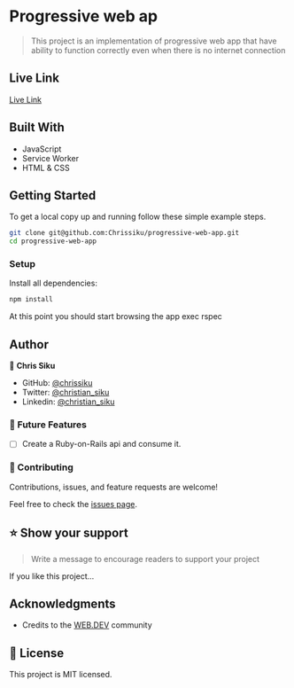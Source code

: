 # Progressive web ap
> This project is an implementation of progressive web app that have ability to function correctly even when there is no internet connection

<!-- ## Note
This project is realtime search engine built with `ruby on rails` and in order to manage the realtime page load I implement the `Turbo_Frames` features linked with `Stimulus Js`. -->

## Live Link
[Live Link](https://pw-food-a.netlify.app/)

## Built With

- JavaScript
- Service Worker
- HTML & CSS

## Getting Started

To get a local copy up and running follow these simple example steps.

```sh
git clone git@github.com:Chrissiku/progressive-web-app.git
cd progressive-web-app
```
### Setup

Install all dependencies:
```sh
npm install
```
At this point you should start browsing the app exec rspec

## Author

👤 **Chris Siku**

- GitHub: [@chrissiku](https://github.com/chrissiku)
- Twitter: [@christian_siku](https://twitter.com/christian_siku)
- Linkedin: [@christian_siku](https://www.linkedin.com/in/christian-siku/)


### 🔭 Future Features

- [ ] Create a Ruby-on-Rails api and consume it.

### 🤝 Contributing 
Contributions, issues, and feature requests are welcome!

Feel free to check the [issues page](../../issues/).


<!-- SUPPORT -->

## ⭐️ Show your support

> Write a message to encourage readers to support your project

If you like this project...


## Acknowledgments

- Credits to the [WEB.DEV](https://web.dev/) community

## 📝 License

This project is MIT licensed.
